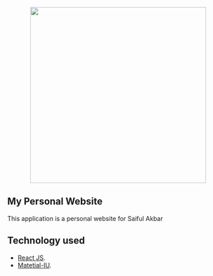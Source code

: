 <p align="center">
<a href="https://saiful-akbar13.web.app" target="_blank">
<img src="https://github.com/saiful-akbar/saiful-akbar/tree/main/public/static/images/logo/logo-circle" width="400">
</a>
</p>

## My Personal Website

This application is a personal website for Saiful Akbar

## Technology used

- [React JS](https://reactjs.org/).
- [Matetial-IU](https://material-ui.com/).
